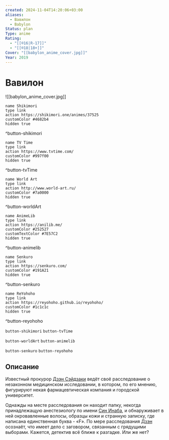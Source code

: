 ```yaml
---
created: 2024-11-04T14:20:06+03:00
aliases:
  - Вавилон
  - Babylon
Status: plan
Type: anime
Rating:
  - "[[®️16|R-17]]"
  - "[[®️18|18+]]"
Cover: "[[babylon_anime_cover.jpg]]"
Year: 2019
---
```


# Вавилон

![[babylon_anime_cover.jpg]]

```button
name Shikimori
type link
action https://shikimori.one/animes/37525
customColor #4682b4
hidden true
```
^button-shikimori

```button
name TV Time
type link
action https://www.tvtime.com/
customColor #997f00
hidden true
```
^button-tvTime

```button
name World Art
type link
action http://www.world-art.ru/
customColor #7a0000
hidden true
```
^button-worldArt

```button
name AnimeLib
type link
action https://anilib.me/
customColor #252527
customTextColor #7E57C2
hidden true
```
^button-animelib

```button
name Senkuro
type link
action https://senkuro.com/
customColor #191A21
hidden true
```
^button-senkuro

```button
name ReYohoho
type link
action https://reyohoho.github.io/reyohoho/
customColor #1c1c1c
hidden true
```
^button-reyohoho

`button-shikimori` `button-tvTime`

`button-worldArt` `button-animelib`

`button-senkuro` `button-reyohoho`

## Описание

Известный прокурор [Дзэн Сэйдзаки](https://shikimori.one/characters/163892-zen-seizaki) ведёт своё расследование о незаконном медицинском исследовании, в котором, по его мнению, фигурируют некая фармацевтическая компания и городской университет.

Однажды на месте расследования он находит папку, некогда принадлежащую анестезиологу по имени [Син Инаба](https://shikimori.one/characters/176786-shin-inaba), и обнаруживает в ней окровавленные волосы, образцы кожи и странную записку, где написана единственная буква - «F». По мере расследования [Дзэн](https://shikimori.one/characters/163892-zen-seizaki) осознаёт, что имеет дело с заговором, связанным с грядущими выборами. Кажется, детектив всё ближе к разгадке. Или же нет?
